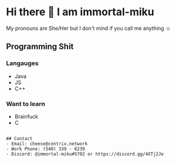 # Hi there 👋 I am immortal-miku 

<!--
**immortal-miku/immortal-miku** is a ✨ _special_ ✨ repository because its `README.md` (this file) appears on your GitHub profile.
!-->
My pronouns are She/Her but I don't mind if you call me anything ☺

## Programming Shit

### Langauges
- Java
- JS
- C++
### Want to learn
- Brainfuck
- C
<!--
## The golden rule
```js
if (!viewer.hasDepression) {
  life.live.toFullest();
} else {
  see.psychiatrist();
}
!-->
```

## Contact
- Email: cheese@centrix.network
- Work Phone: (540) 339 - 6239
- Discord: @immortal-miku#5702 or https://discord.gg/4XTj2Je
